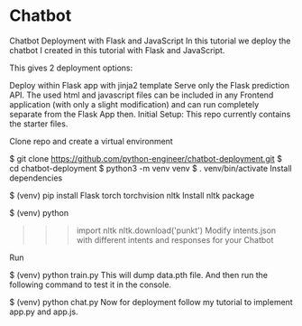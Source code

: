 # Chatbot
Chatbot Deployment with Flask and JavaScript
In this tutorial we deploy the chatbot I created in this tutorial with Flask and JavaScript.

This gives 2 deployment options:

Deploy within Flask app with jinja2 template
Serve only the Flask prediction API. The used html and javascript files can be included in any Frontend application (with only a slight modification) and can run completely separate from the Flask App then.
Initial Setup:
This repo currently contains the starter files.

Clone repo and create a virtual environment

$ git clone https://github.com/python-engineer/chatbot-deployment.git
$ cd chatbot-deployment
$ python3 -m venv venv
$ . venv/bin/activate
Install dependencies

$ (venv) pip install Flask torch torchvision nltk
Install nltk package

$ (venv) python
>>> import nltk
>>> nltk.download('punkt')
Modify intents.json with different intents and responses for your Chatbot

Run

$ (venv) python train.py
This will dump data.pth file. And then run the following command to test it in the console.

$ (venv) python chat.py
Now for deployment follow my tutorial to implement app.py and app.js.

